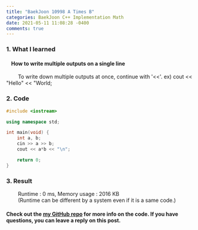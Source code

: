 ```yaml
---
title: "BaekJoon 10998 A Times B"
categories: BaekJoon C++ Implementation Math
date: 2021-05-11 11:08:28 -0400
comments: true
---
```


### 1. What I learned
#### &nbsp;&nbsp;&nbsp;&nbsp;How to write multiple outputs on a single line
&nbsp;&nbsp;&nbsp;&nbsp;&nbsp;&nbsp;&nbsp;&nbsp;To write down multiple outputs at once, continue with '<<'. ex) cout << "Hello" << "World;  

### 2. Code
```cpp
#include <iostream>

using namespace std;

int main(void) {
    int a, b;
    cin >> a >> b;
    cout << a*b << "\n";

    return 0;
}
```

### 3. Result
&nbsp;&nbsp;&nbsp;&nbsp;&nbsp;&nbsp;&nbsp;&nbsp;Runtime : 0 ms, Memory usage : 2016 KB  
&nbsp;&nbsp;&nbsp;&nbsp;&nbsp;&nbsp;&nbsp;&nbsp;(Runtime can be different by a system even if it is a same code.)

#### Check out the [my GitHub repo][hyuk-gh] for more info on the code. If you have questions, you can leave a reply on this post.
[hyuk-gh]: https://github.com/dlgur1994/StudyAlgorithms
